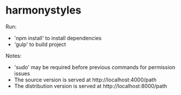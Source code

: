 # harmonystyles

Run:
- 'npm install' to install dependencies
- 'gulp' to build project

Notes:
- 'sudo' may be required before previous commands for permission issues
- The source version is served at http://localhost:4000/path
- The distribution version is served at http://localhost:8000/path